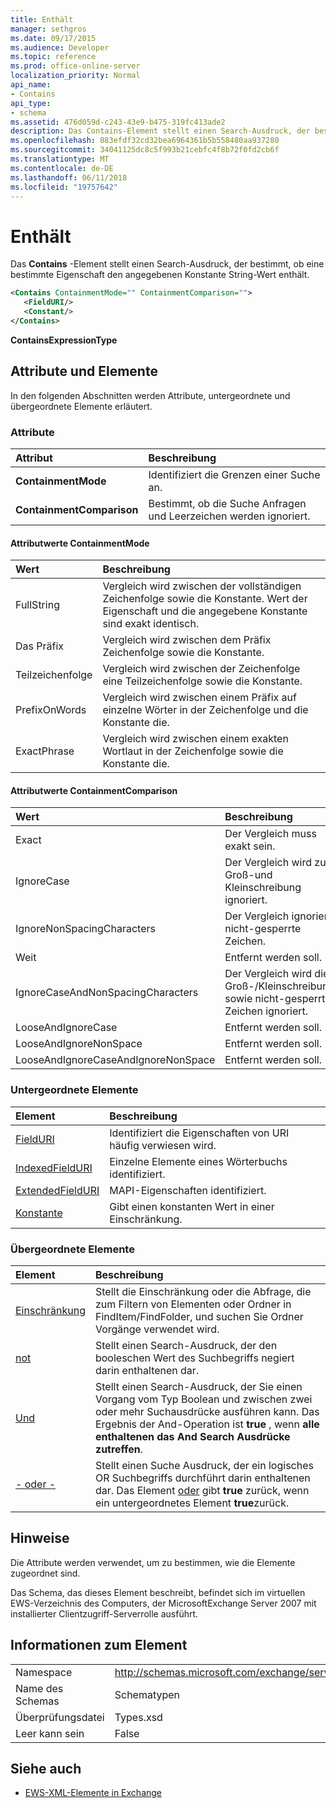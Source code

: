 ```yaml
---
title: Enthält
manager: sethgros
ms.date: 09/17/2015
ms.audience: Developer
ms.topic: reference
ms.prod: office-online-server
localization_priority: Normal
api_name:
- Contains
api_type:
- schema
ms.assetid: 476d059d-c243-43e9-b475-319fc413ade2
description: Das Contains-Element stellt einen Search-Ausdruck, der bestimmt, ob eine bestimmte Eigenschaft den angegebenen Konstante String-Wert enthält.
ms.openlocfilehash: 083efdf32cd32bea6964361b5b558480aa937280
ms.sourcegitcommit: 34041125dc8c5f993b21cebfc4f8b72f0fd2cb6f
ms.translationtype: MT
ms.contentlocale: de-DE
ms.lasthandoff: 06/11/2018
ms.locfileid: "19757642"
---
```

# <a name="contains"></a>Enthält

Das **Contains** -Element stellt einen Search-Ausdruck, der bestimmt, ob eine bestimmte Eigenschaft den angegebenen Konstante String-Wert enthält. 
  
```xml
<Contains ContainmentMode="" ContainmentComparison="">
   <FieldURI/>
   <Constant/>
</Contains>
```

 **ContainsExpressionType**
## <a name="attributes-and-elements"></a>Attribute und Elemente

In den folgenden Abschnitten werden Attribute, untergeordnete und übergeordnete Elemente erläutert.
  
### <a name="attributes"></a>Attribute

|**Attribut**|**Beschreibung**|
|:-----|:-----|
|**ContainmentMode** <br/> |Identifiziert die Grenzen einer Suche an.  <br/> |
|**ContainmentComparison** <br/> |Bestimmt, ob die Suche Anfragen und Leerzeichen werden ignoriert.  <br/> |
   
#### <a name="containmentmode-attribute-values"></a>Attributwerte ContainmentMode

|**Wert**|**Beschreibung**|
|:-----|:-----|
|FullString  <br/> |Vergleich wird zwischen der vollständigen Zeichenfolge sowie die Konstante. Wert der Eigenschaft und die angegebene Konstante sind exakt identisch.  <br/> |
|Das Präfix  <br/> |Vergleich wird zwischen dem Präfix Zeichenfolge sowie die Konstante.  <br/> |
|Teilzeichenfolge  <br/> |Vergleich wird zwischen der Zeichenfolge eine Teilzeichenfolge sowie die Konstante.  <br/> |
|PrefixOnWords  <br/> |Vergleich wird zwischen einem Präfix auf einzelne Wörter in der Zeichenfolge und die Konstante die.  <br/> |
|ExactPhrase  <br/> |Vergleich wird zwischen einem exakten Wortlaut in der Zeichenfolge sowie die Konstante die.  <br/> |
   
#### <a name="containmentcomparison-attribute-values"></a>Attributwerte ContainmentComparison

|**Wert**|**Beschreibung**|
|:-----|:-----|
|Exact  <br/> |Der Vergleich muss exakt sein.  <br/> |
|IgnoreCase  <br/> |Der Vergleich wird zur Groß-und Kleinschreibung ignoriert.  <br/> |
|IgnoreNonSpacingCharacters  <br/> |Der Vergleich ignoriert nicht-gesperrte Zeichen.  <br/> |
|Weit  <br/> |Entfernt werden soll.  <br/> |
|IgnoreCaseAndNonSpacingCharacters  <br/> |Der Vergleich wird die Groß-/Kleinschreibung sowie nicht-gesperrte Zeichen ignoriert.  <br/> |
|LooseAndIgnoreCase  <br/> |Entfernt werden soll.  <br/> |
|LooseAndIgnoreNonSpace  <br/> |Entfernt werden soll.  <br/> |
|LooseAndIgnoreCaseAndIgnoreNonSpace  <br/> |Entfernt werden soll.  <br/> |
   
### <a name="child-elements"></a>Untergeordnete Elemente

|**Element**|**Beschreibung**|
|:-----|:-----|
|[FieldURI](fielduri.md) <br/> |Identifiziert die Eigenschaften von URI häufig verwiesen wird.  <br/> |
|[IndexedFieldURI](indexedfielduri.md) <br/> |Einzelne Elemente eines Wörterbuchs identifiziert.  <br/> |
|[ExtendedFieldURI](extendedfielduri.md) <br/> |MAPI-Eigenschaften identifiziert.  <br/> |
|[Konstante](constant.md) <br/> |Gibt einen konstanten Wert in einer Einschränkung.  <br/> |
   
### <a name="parent-elements"></a>Übergeordnete Elemente

|**Element**|**Beschreibung**|
|:-----|:-----|
|[Einschränkung](restriction.md) <br/> |Stellt die Einschränkung oder die Abfrage, die zum Filtern von Elementen oder Ordner in FindItem/FindFolder, und suchen Sie Ordner Vorgänge verwendet wird.  <br/> |
|[not](not.md) <br/> |Stellt einen Search-Ausdruck, der den booleschen Wert des Suchbegriffs negiert darin enthaltenen dar.  <br/> |
|[Und](and.md) <br/> |Stellt einen Search-Ausdruck, der Sie einen Vorgang vom Typ Boolean und zwischen zwei oder mehr Suchausdrücke ausführen kann. Das Ergebnis der And-Operation ist **true** , wenn **alle enthaltenen das And Search Ausdrücke zutreffen**.  <br/> |
|[- oder -](or.md) <br/> |Stellt einen Suche Ausdruck, der ein logisches OR Suchbegriffs durchführt darin enthaltenen dar. Das Element [oder](or.md) gibt **true** zurück, wenn ein untergeordnetes Element **true**zurück.  <br/> |
   
## <a name="remarks"></a>Hinweise

Die Attribute werden verwendet, um zu bestimmen, wie die Elemente zugeordnet sind.
  
Das Schema, das dieses Element beschreibt, befindet sich im virtuellen EWS-Verzeichnis des Computers, der MicrosoftExchange Server 2007 mit installierter Clientzugriff-Serverrolle ausführt.
  
## <a name="element-information"></a>Informationen zum Element

|||
|:-----|:-----|
|Namespace  <br/> |http://schemas.microsoft.com/exchange/services/2006/types  <br/> |
|Name des Schemas  <br/> |Schematypen  <br/> |
|Überprüfungsdatei  <br/> |Types.xsd  <br/> |
|Leer kann sein  <br/> |False  <br/> |
   
## <a name="see-also"></a>Siehe auch



- [EWS-XML-Elemente in Exchange](ews-xml-elements-in-exchange.md)

